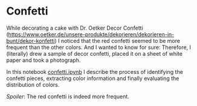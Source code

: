 # Confetti
While decorating a cake with Dr. Oetker Decor Confetti (https://www.oetker.de/unsere-produkte/dekorieren/dekorieren-in-bunt/dekor-konfetti) I noticed that the red confetti seemed to be more frequent than the other colors. And I wanted to know for sure: Therefore, I (literally) drew a sample of decor confetti, placed it on a sheet of white paper and took a photograph.

In this notebook [confetti.ipynb](confetti.ipynb) I describe the process of identifying the confetti pieces, extracting color information and finally evaluating the distribution of colors.

*Spoiler*: The red confetti is indeed more frequent.
